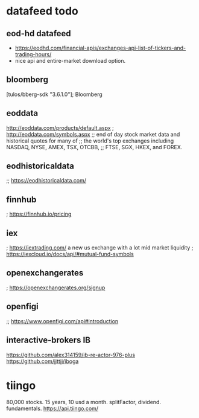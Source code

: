 # datafeed todo

## eod-hd datafeed

- https://eodhd.com/financial-apis/exchanges-api-list-of-tickers-and-trading-hours/
- nice api and entire-market download option.

## bloomberg
 [tulos/bberg-sdk "3.6.1.0"]; Bloomberg


## eoddata
  http://eoddata.com/products/default.aspx
; http://eoddata.com/symbols.aspx
;; end of day stock market data and historical quotes for many of 
;; the world's top exchanges including NASDAQ, NYSE, AMEX, TSX, OTCBB, 
;; FTSE, SGX, HKEX, and FOREX.


## eodhistoricaldata
;; https://eodhistoricaldata.com/


## finnhub
; https://finnhub.io/pricing

## iex

; https://iextrading.com/  a new us exchange with a lot mid market liquidity
; https://iexcloud.io/docs/api/#mutual-fund-symbols

## openexchangerates

; https://openexchangerates.org/signup

## openfigi
;; https://www.openfigi.com/api#introduction


## interactive-brokers IB
https://github.com/alex314159/ib-re-actor-976-plus
https://github.com/jjttjj/iboga

# tiingo
80,000 stocks. 15 years, 10 usd a month. splitFactor, dividend. fundamentals.
https://api.tiingo.com/